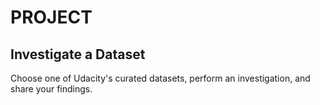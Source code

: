 
# PROJECT

## Investigate a Dataset

Choose one of Udacity's curated datasets, perform an investigation, and share your findings.
